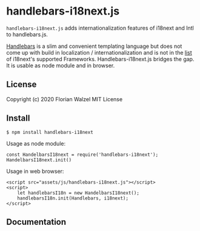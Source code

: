 # handlebars-i18next.js

`handlebars-i18next.js` adds internationalization features of i18next and Intl to handlebars.js.

[Handlebars](https://handlebarsjs.com/) is a slim and convenient templating language but does not come up with 
build in localization / internationalization and is not in the [list](https://www.i18next.com/overview/supported-frameworks) of i18next's supported Frameworks.
Handlebars-i18next.js bridges the gap. It is usable as node module and in browser.


## License

Copyright (c) 2020 Florian Walzel
MIT License

## Install

```
$ npm install handlebars-i18next
```

Usage as node module:
```
const HandelbarsI18next = require('handlebars-i18next');
HandelbarsI18next.init()
```

Usage in web browser:
```
<script src="assets/js/handlebars-i18next.js"></script>
<script>
    let handlebarsI18n = new HandelbarsI18next();
    handlebarsI18n.init(Handlebars, i18next);
</script>
```

## Documentation

